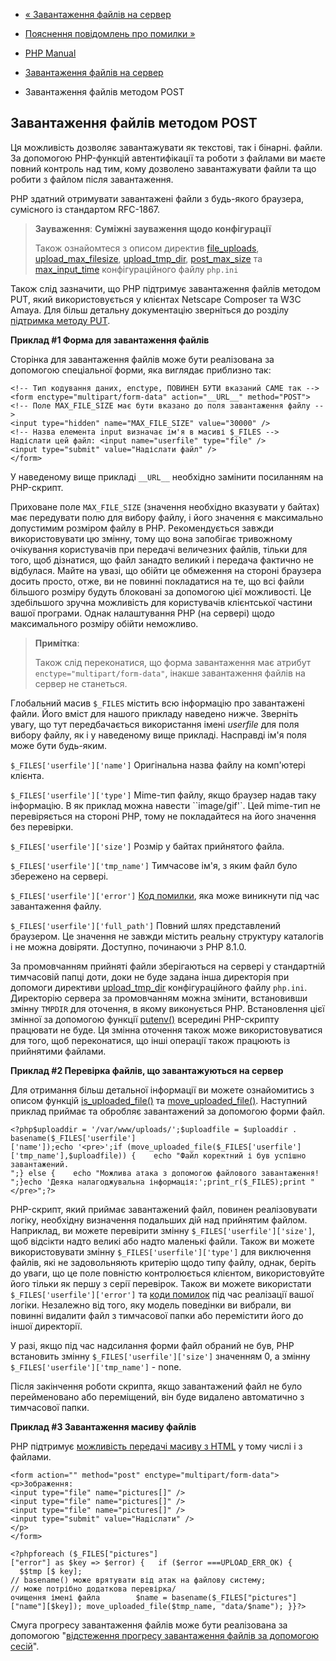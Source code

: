 - [« Завантаження файлів на сервер](features.file-upload.md)
- [Пояснення повідомлень про помилки »](features.file-upload.errors.md)

- [PHP Manual](index.md)
- [Завантаження файлів на сервер](features.file-upload.md)
- Завантаження файлів методом POST

## Завантаження файлів методом POST

Ця можливість дозволяє завантажувати як текстові, так і бінарні.
файли. За допомогою PHP-функцій автентифікації та роботи з файлами ви маєте
повний контроль над тим, кому дозволено завантажувати файли та що робити з
файлом після завантаження.

PHP здатний отримувати завантажені файли з будь-якого браузера, сумісного
із стандартом RFC-1867.

> **Зауваження**: **Суміжні зауваження щодо конфігурації**
>
> Також ознайомтеся з описом директив
> [file_uploads](ini.core.md#ini.file-uploads),
> [upload_max_filesize](ini.core.md#ini.upload-max-filesize),
> [upload_tmp_dir](ini.core.md#ini.upload-tmp-dir),
> [post_max_size](ini.core.md#ini.post-max-size) та
> [max_input_time](info.configuration.md#ini.max-input-time)
> конфігураційного файлу `php.ini`

Також слід зазначити, що PHP підтримує завантаження файлів методом
PUT, який використовується у клієнтах Netscape Composer та W3C Amaya. Для
більш детальну документацію зверніться до розділу [підтримка методу PUT](features.file-upload.put-method.md).

**Приклад #1 Форма для завантаження файлів**

Сторінка для завантаження файлів може бути реалізована за допомогою
спеціальної форми, яка виглядає приблизно так:

```htmlcode
<!-- Тип кодування даних, enctype, ПОВИНЕН БУТИ вказаний САМЕ так -->
<form enctype="multipart/form-data" action="__URL__" method="POST">
<!-- Поле MAX_FILE_SIZE має бути вказано до поля завантаження файлу -->
<input type="hidden" name="MAX_FILE_SIZE" value="30000" />
<!-- Назва елемента input визначає ім'я в масиві $_FILES -->
Надіслати цей файл: <input name="userfile" type="file" />
<input type="submit" value="Надіслати файл" />
</form>
````

У наведеному вище прикладі `__URL__` необхідно замінити посиланням на
PHP-скрипт.

Приховане поле `MAX_FILE_SIZE` (значення необхідно вказувати у байтах)
має передувати полю для вибору файлу, і його значення є
максимально допустимим розміром файлу в PHP. Рекомендується
завжди використовувати цю змінну, тому що вона запобігає тривожному
очікування користувачів при передачі величезних файлів, тільки для того,
щоб дізнатися, що файл занадто великий і передача фактично не
відбулася. Майте на увазі, що обійти це обмеження на стороні
браузера досить просто, отже, ви не повинні покладатися на
те, що всі файли більшого розміру будуть блоковані за допомогою цієї
можливості. Це здебільшого зручна можливість для користувачів
клієнтської частини вашої програми. Однак налаштування PHP (на сервері)
щодо максимального розміру обійти неможливо.

> **Примітка**:
>
> Також слід переконатися, що форма завантаження має атрибут
> `enctype="multipart/form-data"`, інакше завантаження файлів на
> сервер не станеться.

Глобальний масив `$_FILES` містить всю інформацію про завантажені
файли. Його вміст для нашого прикладу наведено нижче. Зверніть
увагу, що тут передбачається використання імені *userfile* для
поля вибору файлу, як і у наведеному вище прикладі. Насправді ім'я
поля може бути будь-яким.

`$_FILES['userfile']['name']`
Оригінальна назва файлу на комп'ютері клієнта.

`$_FILES['userfile']['type']`
Mime-тип файлу, якщо браузер надав таку інформацію. В
як приклад можна навести ``image/gif'`. Цей mime-тип не
перевіряється на стороні PHP, тому не покладайтеся на його значення без
перевірки.

`$_FILES['userfile']['size']`
Розмір у байтах прийнятого файла.

`$_FILES['userfile']['tmp_name']`
Тимчасове ім'я, з яким файл було збережено на сервері.

`$_FILES['userfile']['error']` [Код помилки](features.file-upload.errors.md), яка може виникнути
під час завантаження файлу.

`$_FILES['userfile']['full_path']`
Повний шлях представлений браузером. Це значення не завжди містить
реальну структуру каталогів і не можна довіряти. Доступно, починаючи з
PHP 8.1.0.

За промовчанням прийняті файли зберігаються на сервері у стандартній
тимчасовій папці доти, доки не буде задана інша директорія при допомоги директиви [upload_tmp_dir](ini.core.md#ini.upload-tmp-dir)
конфігураційного файлу `php.ini`. Директорію сервера за промовчанням можна
змінити, встановивши змінну `TMPDIR` для оточення, в якому
виконується PHP. Встановлення цієї змінної за допомогою функції
[putenv()](function.putenv.md) всередині PHP-скрипту працювати не буде.
Ця змінна оточення також може використовуватися для того, щоб
переконатися, що інші операції також працюють із прийнятими файлами.

**Приклад #2 Перевірка файлів, що завантажуються на сервер**

Для отримання більш детальної інформації ви можете ознайомитись з
описом функцій [is_uploaded_file()](function.is-uploaded-file.md) та
[move_uploaded_file()](function.move-uploaded-file.md). Наступний
приклад приймає та обробляє завантажений за допомогою форми файл.

` <?php$uploaddir = '/var/www/uploads/';$uploadfile = $uploaddir . basename($_FILES['userfile']['name']);echo '<pre>';if (move_uploaded_file($_FILES['userfile']['tmp_name'],$uploadfile)) {    echo "Файл коректний і був успішно завантажений.
";} else {    echo "Можлива атака з допомогою файлового завантаження!
";}echo 'Деяка налагоджувальна інформація:';print_r($_FILES);print "</pre>";?> `

PHP-скрипт, який приймає завантажений файл, повинен реалізовувати логіку,
необхідну визначення подальших дій над прийнятим файлом.
Наприклад, ви можете перевірити змінну `$_FILES['userfile']['size']`,
щоб відсікти надто великі або надто маленькі файли. Також ви
можете використовувати змінну `$_FILES['userfile']['type']` для
виключення файлів, які не задовольняють критерію щодо типу
файлу, однак, беріть до уваги, що це поле повністю
контролюється клієнтом, використовуйте його тільки як першу з
серії перевірок. Також ви можете використати
`$_FILES['userfile']['error']` та [коди помилок](features.file-upload.errors.md) під час реалізації вашої логіки.
Незалежно від того, яку модель поведінки ви вибрали, ви повинні видалити
файл з тимчасової папки або перемістити його до іншої директорії.

У разі, якщо під час надсилання форми файл обраний не був, PHP встановить
змінну `$_FILES['userfile']['size']` значенням 0, а змінну
`$_FILES['userfile']['tmp_name']` - none.

Після закінчення роботи скрипта, якщо завантажений файл не було перейменовано
або переміщений, він буде видалено автоматично з тимчасової папки.

**Приклад #3 Завантаження масиву файлів**

PHP підтримує [можливість передачі масиву з HTML](faq.md.md#faq.md.arrays) у тому числі і з файлами.

```htmlcode
<form action="" method="post" enctype="multipart/form-data">
<p>Зображення:
<input type="file" name="pictures[]" />
<input type="file" name="pictures[]" />
<input type="file" name="pictures[]" />
<input type="submit" value="Надіслати" />
</p>
</form>
````

` <?phpforeach ($_FILES["pictures"]["error"] as $key => $error) {   if ($error ===UPLOAD_ERR_OK) {         $$tmp [$ key]; // basename() може врятувати від атак на файлову систему; // може потрібно додаткова перевірка/очищення імені файла        $name = basename($_FILES["pictures"]["name"][$key]); move_uploaded_file($tmp_name, "data/$name"); }}?> `

Смуга прогресу завантаження файлів може бути реалізована за допомогою
"[відстеження прогресу завантаження файлів за допомогою сесій](session.upload-progress.md)".
